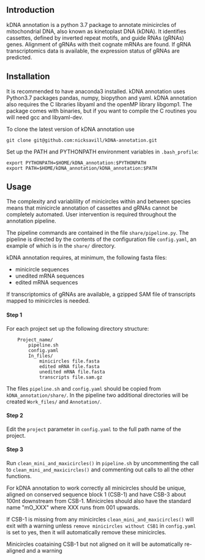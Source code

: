## Introduction

kDNA annotation is a python 3.7 package to annotate minicircles of mitochondrial DNA, also known as kinetoplast DNA (kDNA). It identifies cassettes, defined by inverted repeat motifs, and guide RNAs (gRNAs) genes. Alignment of gRNAs with theit cognate mRNAs are found. If gRNA transcriptomics data is available, the expression status of gRNAs are predicted.

## Installation 

It is recommended to have anaconda3 installed. kDNA annotation uses Python3.7 packages pandas, numpy, biopython and yaml. kDNA annotation also requires the C libraries libyaml and the openMP library libgomp1. The package comes with binaries, but if you want to compile the C routines you will need gcc and libyaml-dev.

To clone the latest version of kDNA annotation use

    git clone git@github.com:nicksavill/kDNA-annotation.git

Set up the PATH and PYTHONPATH environment variables in `.bash_profile`: 

    export PYTHONPATH=$HOME/kDNA_annotation:$PYTHONPATH
    export PATH=$HOME/kDNA_annotation/kDNA_annotation:$PATH


## Usage

The complexity and variablility of minicircles within and between species means that minicircle annotation of cassettes and gRNAs cannot be completely automated. User intervention is required throughout the annotation pipeline.

The pipeline commands are contained in the file `share/pipeline.py`. The pipeline is directed by the contents of the configuration file `config.yaml`, an example of which is in the `share/` directory.

kDNA annotation requires, at minimum, the following fasta files:
- minicircle sequences
- unedited mRNA sequences
- edited mRNA sequences

If transcriptomics of gRNAs are available, a gzipped SAM file of transcripts mapped to minicircles is needed.

#### Step 1

For each project set up the following directory structure:
```
    Project_name/
        pipeline.sh
        config.yaml
        In_files/
            minicircles file.fasta
            edited mRNA file.fasta
            unedited mRNA file.fasta
            transcripts file.sam.gz
```
The files `pipeline.sh` and `config.yaml` should be copied from `kDNA_annotation/share/`. In the pipeline two additional directories will be created `Work_files/` and `Annotation/`.

#### Step 2

Edit the `project` parameter in `config.yaml` to the full path name of the project.

#### Step 3

Run `clean_mini_and_maxicircles()` in `pipeline.sh` by uncommenting the call to `clean_mini_and_maxicircles()` and commenting out calls to all the other functions.

For kDNA annotation to work correctly all minicircles should be unique, aligned on conserved sequence block 1 (CSB-1) and have CSB-3 about 100nt downstream from CSB-1. Minicircles should also have the standard name "mO_XXX" where XXX runs from 001 upwards. 

If CSB-1 is missing from any minicircles `clean_mini_and_maxicircles()` will exit with a warning unless `remove minicircles without CSB1` in `config.yaml` is set to yes, then it will automatically remove these minicircles.

Minicircles coataining CSB-1 but not aligned on it will be automatically re-aligned and a warning
